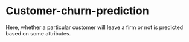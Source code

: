 # Customer-churn-prediction
Here, whether a particular customer will leave a firm or not is predicted based on some attributes.
